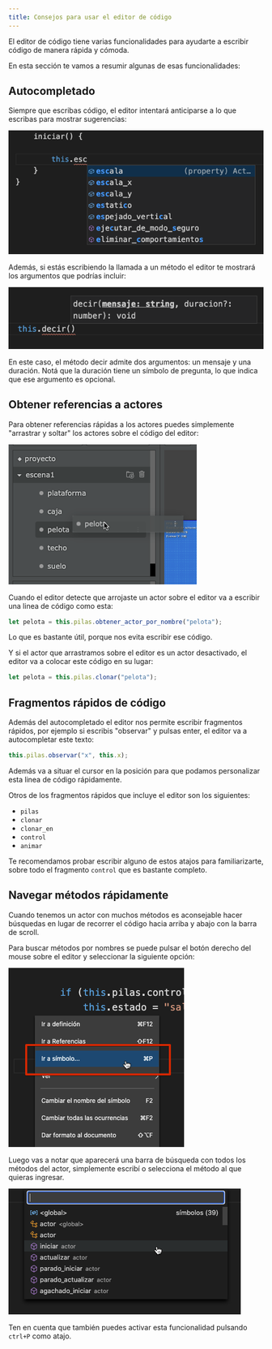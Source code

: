 ```yaml
---
title: Consejos para usar el editor de código
---
```


El editor de código tiene varias funcionalidades para ayudarte a escribir código
de manera rápida y cómoda.

En esta sección te vamos a resumir algunas de esas funcionalidades:

## Autocompletado

Siempre que escribas código, el editor intentará anticiparse a lo que escribas
para mostrar sugerencias:

![](imagenes/editor-de-codigo/autocompletado.png)

Además, si estás escribiendo la llamada a un método el editor te mostrará los
argumentos que podrías incluir:

![](imagenes/editor-de-codigo/argumentos.png)

En este caso, el método decir admite dos argumentos: un mensaje y una duración. Notá
que la duración tiene un símbolo de pregunta, lo que indica que ese argumento es opcional.

## Obtener referencias a actores

Para obtener referencias rápidas a los actores puedes simplemente "arrastrar y soltar" los
actores sobre el código del editor:

![](imagenes/editor-de-codigo/arrastrar.png)

Cuando el editor detecte que arrojaste un actor sobre el editor va a escribir una linea de
código como esta:

```typescript
let pelota = this.pilas.obtener_actor_por_nombre("pelota");
```

Lo que es bastante útil, porque nos evita escribir ese código.

Y si el actor que arrastramos sobre el editor es un actor desactivado, el editor va a colocar
este código en su lugar:

```typescript
let pelota = this.pilas.clonar("pelota");
```

## Fragmentos rápidos de código

Además del autocompletado el editor nos permite escribir fragmentos rápidos, por ejemplo
si escribis "observar" y pulsas enter, el editor va a autocompletar este texto:

```typescript
this.pilas.observar("x", this.x);
```

Además va a situar el cursor en la posición para que podamos personalizar esta linea de código
rápidamente.

Otros de los fragmentos rápidos que incluye el editor son los siguientes:

- `pilas`
- `clonar`
- `clonar_en`
- `control`
- `animar`

Te recomendamos probar escribir alguno de estos atajos para familiarizarte, sobre todo
el fragmento `control` que es bastante completo.


## Navegar métodos rápidamente

Cuando tenemos un actor con muchos métodos es aconsejable hacer búsquedas en lugar de
recorrer el código hacia arriba y abajo con la barra de scroll.

Para buscar métodos por nombres se puede pulsar el botón derecho del mouse sobre el
editor y seleccionar la siguiente opción:

![](imagenes/editor-de-codigo/secundario.png)

Luego vas a notar que aparecerá una barra de búsqueda con todos los métodos del
actor, simplemente escribí o selecciona el método al que quieras ingresar.

![](imagenes/editor-de-codigo/simbolos.png)

Ten en cuenta que también puedes activar esta funcionalidad pulsando `ctrl+P` como
atajo.

